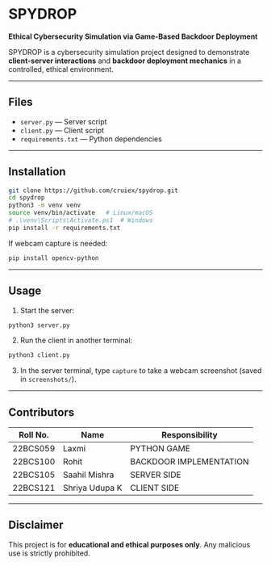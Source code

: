 # SPYDROP

**Ethical Cybersecurity Simulation via Game-Based Backdoor Deployment**

SPYDROP is a cybersecurity simulation project designed to demonstrate **client-server interactions** and **backdoor deployment mechanics** in a controlled, ethical environment.

---

## Files

* `server.py` — Server script
* `client.py` — Client script
* `requirements.txt` — Python dependencies

---

## Installation

```bash
git clone https://github.com/cruiex/spydrop.git
cd spydrop
python3 -m venv venv
source venv/bin/activate   # Linux/macOS
# .\venv\Scripts\Activate.ps1  # Windows
pip install -r requirements.txt
```

If webcam capture is needed:

```bash
pip install opencv-python
```

---

## Usage

1. Start the server:

```bash
python3 server.py
```

2. Run the client in another terminal:

```bash
python3 client.py
```

3. In the server terminal, type `capture` to take a webcam screenshot (saved in `screenshots/`).

---

## Contributors

| Roll No. | Name           | Responsibility          |
| -------- | -------------- | ----------------------- |
| 22BCS059 | Laxmi          | PYTHON GAME             |
| 22BCS100 | Rohit          | BACKDOOR IMPLEMENTATION |
| 22BCS105 | Saahil Mishra  | SERVER SIDE             |
| 22BCS121 | Shriya Udupa K | CLIENT SIDE             |

---

## Disclaimer

This project is for **educational and ethical purposes only**. Any malicious use is strictly prohibited.
